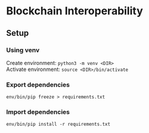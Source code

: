 # Blockchain Interoperability

## Setup
### Using venv
Create environment:
`python3 -m venv <DIR>`    
Activate environment:
`source <DIR>/bin/activate`
  
### Export dependencies
`env/bin/pip freeze > requirements.txt`

### Import dependencies
`env/bin/pip install -r requirements.txt`
